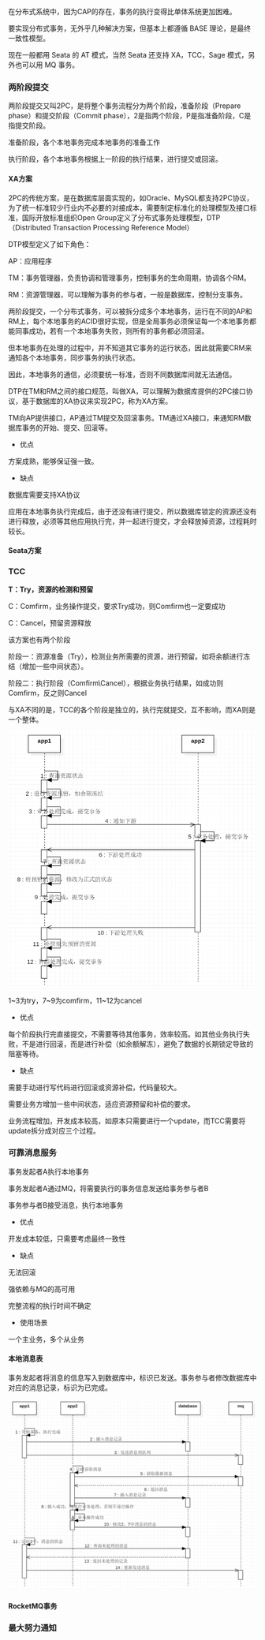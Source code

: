 在分布式系统中，因为CAP的存在，事务的执行变得比单体系统更加困难。

要实现分布式事务，无外乎几种解决方案，但基本上都遵循 BASE 理论，是最终一致性模型。

现在一般都用 Seata 的 AT 模式，当然 Seata 还支持 XA，TCC，Sage 模式，另外也可以用 MQ 事务。



### 两阶段提交

两阶段提交又叫2PC，是将整个事务流程分为两个阶段，准备阶段（Prepare phase）和提交阶段（Commit phase），2是指两个阶段，P是指准备阶段，C是指提交阶段。

准备阶段，各个本地事务完成本地事务的准备工作

执行阶段，各个本地事务根据上一阶段的执行结果，进行提交或回滚。



#### XA方案

2PC的传统方案，是在数据库层面实现的，如Oracle、MySQL都支持2PC协议，为了统一标准较少行业内不必要的对接成本，需要制定标准化的处理模型及接口标准，国际开放标准组织Open Group定义了分布式事务处理模型，DTP（Distributed Transaction Processing Reference Model）



DTP模型定义了如下角色： 

AP：应用程序

TM：事务管理器，负责协调和管理事务，控制事务的生命周期，协调各个RM。

RM：资源管理器，可以理解为事务的参与者，一般是数据库，控制分支事务。



两阶段提交，一个分布式事务，可以被拆分成多个本地事务，运行在不同的AP和RM上，每个本地事务的ACID很好实现，但是全局事务必须保证每一个本地事务都能同事成功，若有一个本地事务失败，则所有的事务都必须回滚。

但本地事务在处理的过程中，并不知道其它事务的运行状态，因此就需要CRM来通知各个本地事务，同步事务的执行状态。

因此，本地事务的通信，必须要统一标准，否则不同数据库间就无法通信。



DTP在TM和RM之间的接口规范，叫做XA，可以理解为数据库提供的2PC接口协议，基于数据库的XA协议来实现2PC，称为XA方案。

TM向AP提供接口，AP通过TM提交及回滚事务。TM通过XA接口，来通知RM数据库事务的开始、提交、回滚等。



- 优点

方案成熟，能够保证强一致。



- 缺点

数据库需要支持XA协议

应用在本地事务执行完成后，由于还没有进行提交，所以数据库锁定的资源还没有进行释放，必须等其他应用执行完，并一起进行提交，才会释放掉资源，过程耗时较长。



#### Seata方案





### TCC

**T：Try，资源的检测和预留**

C：Comfirm，业务操作提交，要求Try成功，则Comfirm也一定要成功

C：Cancel，预留资源释放



该方案也有两个阶段

阶段一：资源准备（Try），检测业务所需要的资源，进行预留。如将余额进行冻结（增加一些中间状态）。

阶段二：执行阶段（Comfirm\Cancel），根据业务执行结果，如成功则Comfirm，反之则Cancel



与XA不同的是，TCC的各个阶段是独立的，执行完就提交，互不影响，而XA则是一个整体。

![image-20210628104150719](images/image-20210628104150719.png)

1~3为try，7~9为comfirm，11~12为cancel



- 优点

每个阶段执行完直接提交，不需要等待其他事务，效率较高。如其他业务执行失败，不是进行回滚，而是进行补偿（如余额解冻），避免了数据的长期锁定导致的阻塞等待。



- 缺点

需要手动进行写代码进行回滚或资源补偿，代码量较大。

需要业务方增加一些中间状态，适应资源预留和补偿的要求。

业务流程增加，开发成本较高，如原本只需要进行一个update，而TCC需要将update拆分成对应三个过程。



### 可靠消息服务

事务发起者A执行本地事务

事务发起者A通过MQ，将需要执行的事务信息发送给事务参与者B

事务参与者B接受消息，执行本地事务



- 优点

开发成本较低，只需要考虑最终一致性



- 缺点

无法回滚

强依赖与MQ的高可用

完整流程的执行时间不确定



- 使用场景

一个主业务，多个从业务



#### 本地消息表

事务发起者将消息的信息写入到数据库中，标识已发送。事务参与者修改数据库中对应的消息记录，标识为已完成。

![image-20210628103931931](images/image-20210628103931931.png)



#### RocketMQ事务





### 最大努力通知

